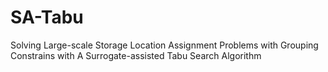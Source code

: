 # SA-Tabu
Solving Large-scale Storage Location Assignment Problems with Grouping Constrains with A Surrogate-assisted Tabu Search Algorithm
